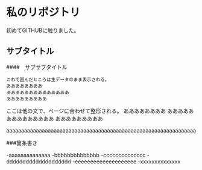 # 私のリポジトリ

初めてGITHUBに触りました。


## サブタイトル

####　サブサブタイトル

```
これで囲んだところは生データのまま表示される。
ああああああああ
ああああああああああああああ
あああああああああ
```



ここは他の文で、ページに合わせて整形される。
ああああああああ
ああああああああああああああ
あああああああああ

aaaaaaaaaaaaaaaaaaaaaaaaaaaaaaaaaaaaaaaaaaaaaaaaaaaaaaaaaaaaaaaa

###箇条書き

-aaaaaaaaaaaaaa
-bbbbbbbbbbbbbb
-cccccccccccccc
	-dddddddddddddddddddd
	-eeeeeeeeeeeeeeeeeeee
-xxxxxxxxxxxxxx
